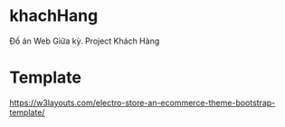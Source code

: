 # khachHang
Đồ án Web Giữa kỳ. Project Khách Hàng

# Template
https://w3layouts.com/electro-store-an-ecommerce-theme-bootstrap-template/